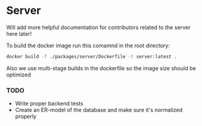 # Server

Will add more helpful documentation for contributors related to the server here later!

To build the docker image run this comamnd in the root directory:

```bash
docker build -f ./packages/server/Dockerfile -t server:latest .
```

Also we use multi-stage builds in the dockerfile so the image size should be optimized

### TODO

- Write proper backend tests
- Create an ER-model of the database and make sure it's normalized properly
